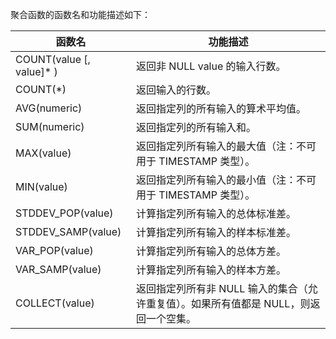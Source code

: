 聚合函数的函数名和功能描述如下：


| 函数名 | 功能描述 | 
| ----- | ----- |
| COUNT(value [, value]\* ) | 返回非 NULL value 的输入行数。|
| COUNT(\*) | 返回输入的行数。|
| AVG(numeric)  | 返回指定列的所有输入的算术平均值。|
| SUM(numeric)  | 返回指定列的所有输入和。|
| MAX(value)  | 返回指定列所有输入的最大值（注：不可用于 TIMESTAMP 类型）。|
| MIN(value)  | 返回指定列所有输入的最小值（注：不可用于 TIMESTAMP 类型）。|
| STDDEV_POP(value) | 计算指定列所有输入的总体标准差。|
| STDDEV_SAMP(value)  | 计算指定列所有输入的样本标准差。|
| VAR_POP(value)  | 计算指定列所有输入的总体方差。|
| VAR_SAMP(value) | 计算指定列所有输入的样本方差。|
| COLLECT(value)  | 返回指定列所有非 NULL 输入的集合（允许重复值）。如果所有值都是 NULL，则返回一个空集。|
